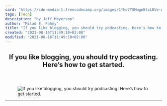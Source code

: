 ```yaml
---
card: "https://cdn-media-1.freecodecamp.org/images/1*ho7YSMwgnBtcLBVe-wn0Kw.png"
tags: [Tech]
description: "by Jeff Meyerson"
author: "Milad E. Fahmy"
title: "If you like blogging, you should try podcasting. Here’s how to get started."
created: "2021-08-16T11:49:10+02:00"
modified: "2021-08-16T11:49:10+02:00"
---
```

<div class="site-wrapper">
<main id="site-main" class="site-main outer">
<div class="inner">
<article class="post-full post tag-tech tag-technology tag-startup tag-podcast tag-writing ">
<header class="post-full-header">
<h1 class="post-full-title">If you like blogging, you should try podcasting. Here’s how to get started.</h1>
</header>
<figure class="post-full-image">
<picture>
<source media="(max-width: 700px)" sizes="1px" srcset="data:image/gif;base64,R0lGODlhAQABAIAAAAAAAP///yH5BAEAAAAALAAAAAABAAEAAAIBRAA7 1w">
<source media="(min-width: 701px)" sizes="(max-width: 800px) 400px,
(max-width: 1170px) 700px,
1400px" srcset="https://cdn-media-1.freecodecamp.org/images/1*ho7YSMwgnBtcLBVe-wn0Kw.png 300w,
https://cdn-media-1.freecodecamp.org/images/1*ho7YSMwgnBtcLBVe-wn0Kw.png 600w,
https://cdn-media-1.freecodecamp.org/images/1*ho7YSMwgnBtcLBVe-wn0Kw.png 1000w,
https://cdn-media-1.freecodecamp.org/images/1*ho7YSMwgnBtcLBVe-wn0Kw.png 2000w">
<img onerror="this.style.display='none'" src="https://cdn-media-1.freecodecamp.org/images/1*ho7YSMwgnBtcLBVe-wn0Kw.png" alt="If you like blogging, you should try podcasting. Here’s how to get started.">
</picture>
</figure>
<section class="post-full-content">
<div class="post-content medium-migrated-article">
</div>
<hr>
</section>
</article>
</div>
</main>
</div>
<!-- Google Tag Manager (noscript) -->
<!-- End Google Tag Manager (noscript) -->
